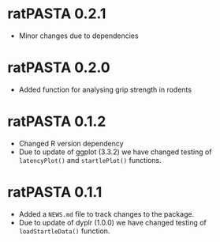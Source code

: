 # ratPASTA 0.2.1

* Minor changes due to dependencies 


# ratPASTA 0.2.0

* Added function for analysing grip strength in rodents 


# ratPASTA 0.1.2

* Changed R version dependency 
* Due to update of ggplot (3.3.2) we have changed testing of `latencyPlot()` and `startlePlot()` functions. 


# ratPASTA 0.1.1

* Added a `NEWS.md` file to track changes to the package.
* Due to update of dyplr (1.0.0) we have changed testing of `loadStartleData()` function. 
